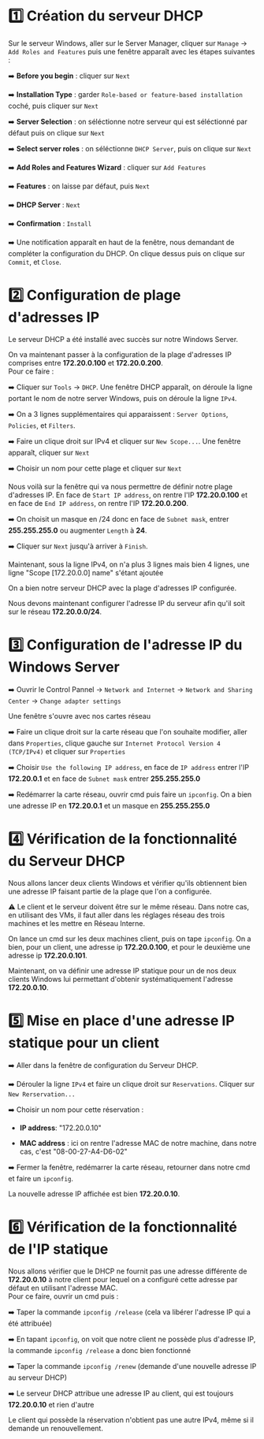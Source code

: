 # :one: Création du serveur DHCP  
  
Sur le serveur Windows, aller sur le Server Manager, cliquer sur `Manage` -> `Add Roles and Features` puis une fenêtre apparaît avec les étapes suivantes :  
  
➡️ **Before you begin** : cliquer sur `Next`  
  
➡️ **Installation Type** : garder `Role-based or feature-based installation` coché, puis cliquer sur `Next`  
  
➡️ **Server Selection** : on séléctionne notre serveur qui est séléctionné par défaut puis on clique sur `Next`  
  
➡️ **Select server roles** : on séléctionne `DHCP Server`, puis on clique sur `Next`   
  
➡️ **Add Roles and Features Wizard** : cliquer sur `Add Features`  
  
➡️ **Features** : on laisse par défaut, puis `Next`  
  
➡️ **DHCP Server** : `Next`  
  
➡️ **Confirmation** : `Install`  
  
➡️ Une notification apparaît en haut de la fenêtre, nous demandant de compléter la configuration du DHCP. On clique dessus puis on clique sur `Commit`, et `Close`.

# :two: Configuration de plage d'adresses IP
Le serveur DHCP a été installé avec succès sur notre Windows Server.  
  
On va maintenant passer à la configuration de la plage d'adresses IP comprises entre **172.20.0.100** et **172.20.0.200**.  
Pour ce faire :  
  
➡️ Cliquer sur `Tools` -> `DHCP`. Une fenêtre DHCP apparaît, on déroule la ligne portant le nom de notre server Windows, puis on déroule la ligne `IPv4`.  
  
➡️ On a 3 lignes supplémentaires qui apparaissent : `Server Options`, `Policies`, et `Filters`.  
  
➡️ Faire un clique droit sur IPv4 et cliquer sur `New Scope...`. Une fenêtre apparaît, cliquer sur `Next`  
  
➡️ Choisir un nom pour cette plage et cliquer sur `Next`  
  
Nous voilà sur la fenêtre qui va nous permettre de définir notre plage d'adresses IP. En face de `Start IP address`, on rentre l'IP **172.20.0.100** et en face de `End IP address`, on rentre l'IP **172.20.0.200**.  
  
➡️ On choisit un masque en /24 donc en face de `Subnet mask`, entrer **255.255.255.0** ou augmenter `Length` à **24**.  
  
➡️ Cliquer sur `Next` jusqu'à arriver à `Finish`.  
  
Maintenant, sous la ligne IPv4, on n'a plus 3 lignes mais bien 4 lignes, une ligne "Scope [172.20.0.0] name" s'étant ajoutée  
  
On a bien notre serveur DHCP avec la plage d'adresses IP configurée.  
   
Nous devons maintenant configurer l'adresse IP du serveur afin qu'il soit sur le réseau **172.20.0.0/24**.  
  
# :three: Configuration de l'adresse IP du Windows Server  
  
➡️ Ouvrir le Control Pannel -> `Network and Internet` -> `Network and Sharing Center` -> `Change adapter settings`  
  
Une fenêtre s'ouvre avec nos cartes réseau  
  
➡️ Faire un clique droit sur la carte réseau que l'on souhaite modifier, aller dans `Properties`, clique gauche sur `Internet Protocol Version 4 (TCP/IPv4)` et cliquer sur `Properties`  
  
➡️ Choisir `Use the following IP address`, en face de `IP address` entrer l'IP **172.20.0.1** et en face de `Subnet mask` entrer **255.255.255.0**  
  
➡️ Redémarrer la carte réseau, ouvrir cmd puis faire un `ipconfig`. On a bien une adresse IP en **172.20.0.1** et un masque en **255.255.255.0**  
  
# :four: Vérification de la fonctionnalité du Serveur DHCP  
  
Nous allons lancer deux clients Windows et vérifier qu'ils obtiennent bien une adresse IP faisant partie de la plage que l'on a configurée.  
  
⚠️ Le client et le serveur doivent être sur le même réseau. Dans notre cas, en utilisant des VMs, il faut aller dans les réglages réseau des trois machines et les mettre en Réseau Interne.  
  
On lance un cmd sur les deux machines client, puis on tape `ipconfig`. On a bien, pour un client, une adresse ip **172.20.0.100**, et pour le deuxième une adresse ip **172.20.0.101**.  
  
Maintenant, on va définir une adresse IP statique pour un de nos deux clients Windows lui permettant d'obtenir systématiquement l'adresse **172.20.0.10**.  
  
# 5️⃣ Mise en place d'une adresse IP statique pour un client  
  
➡️ Aller dans la fenêtre de configuration du Serveur DHCP.  
  
➡️ Dérouler la ligne `IPv4` et faire un clique droit sur `Reservations`. Cliquer sur `New Rerservation...`  
  
➡️ Choisir un nom pour cette réservation :  
  
- **IP address**: "172.20.0.10"  
  
- **MAC address** : ici on rentre l'adresse MAC de notre machine, dans notre cas, c'est "08-00-27-A4-D6-02"  
  
➡️ Fermer la fenêtre, redémarrer la carte réseau, retourner dans notre cmd et faire un `ipconfig`.  
  
La nouvelle adresse IP affichée est bien **172.20.0.10**.  
  
# 6️⃣ Vérification de la fonctionnalité de l'IP statique  
  
Nous allons vérifier que le DHCP ne fournit pas une adresse différente de **172.20.0.10** à notre client pour lequel on a configuré cette adresse par défaut en utilisant l'adresse MAC.  
Pour ce faire, ouvrir un cmd puis :  
  
➡️ Taper la commande `ipconfig /release` (cela va libérer l'adresse IP qui a été attribuée)  
  
➡️ En tapant `ipconfig`, on voit que notre client ne possède plus d'adresse IP, la commande `ipconfig /release` a donc bien fonctionné  
  
➡️ Taper la commande `ipconfig /renew` (demande d'une nouvelle adresse IP au serveur DHCP)  
  
➡️ Le serveur DHCP attribue une adresse IP au client, qui est toujours **172.20.0.10** et rien d'autre 
  
Le client qui possède la réservation n'obtient pas une autre IPv4, même si il demande un renouvellement.
